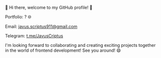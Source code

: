🌟 Hi there, welcome to my GitHub profile! 🌟

Portfolio: ? 🌐

Email: [javus.scriptus911@gmail.com](email://javus.scriptus911@gmail.com)

Telegram: [t.me/JavusCriptus](https://t.me/JavusCriptus)

I'm looking forward to collaborating and creating exciting projects together in the world of frontend development! See you around! 😄

